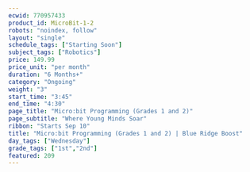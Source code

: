 ```yaml
---
ecwid: 770957433
product_id: MicroBit-1-2
robots: "noindex, follow"
layout: "single"
schedule_tags: ["Starting Soon"]
subject_tags: ["Robotics"]
price: 149.99
price_unit: "per month"
duration: "6 Months+"
category: "Ongoing"
weight: "3"
start_time: "3:45"
end_time: "4:30"
page_title: "Micro:bit Programming (Grades 1 and 2)"
page_subtitle: "Where Young Minds Soar"
ribbon: "Starts Sep 10"
title: "Micro:bit Programming (Grades 1 and 2) | Blue Ridge Boost"
day_tags: ["Wednesday"]
grade_tags: ["1st","2nd"]
featured: 209
---
```

